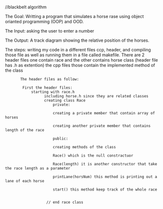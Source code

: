 //blackbelt algorithm

The Goal: Writting a program that simulates a horse rase using
object orianted programming (OOP) and OOD.

The Input: asking the user to enter a number

The Output: A track diagram showing the relative position of the horses.


The steps: writing my code in a different files ccp, header, and compiling those file
           as well as running them in a file called makefile. There are 2 header files one
           contain race and the other contains horse class (header file has .h as extention)
           the cpp files those contain the implemented method of the class

           The header files as follow:

            First the header files:
                starting with race.h
                      including horse.h since they are related classes
                      creating class Race
                          private:

                          creating a private member that contain array of horses

                          creating another private member that contains length of the race

                          public:

                          creating methods of the class

                          Race() which is the null constractuor

                          Race(length) it is another constructor that take the race length as a parameter

                          printLane(horsNum) this method is printing out a lane of each horse

                          start() this method keep track of the whole race


                       // end race class

